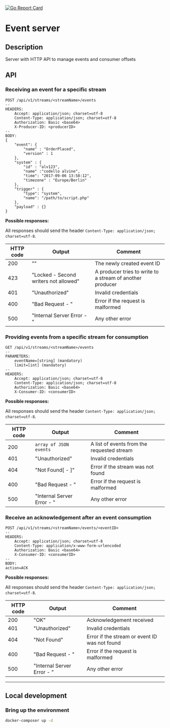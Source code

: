 [![Go Report Card](https://goreportcard.com/badge/bitbucket.org/pbisse/eventserver)](https://goreportcard.com/report/bitbucket.org/pbisse/eventserver)

# Event server

## Description

Server with HTTP API to manage events and consumer offsets

## API

### Receiving an event for a specific stream

```http
POST /api/v1/streams/<streamName>/events
--
HEADERS:
	Accept: application/json; charset=utf-8
	Content-Type: application/json; charset=utf-8
	Authorization: Basic <base64>
	X-Producer-ID: <producerID>
--
BODY:
{
	"event": {
		"name" : "OrderPlaced",
		"version" : 1
	},
	"system" : {
		"id" : "alv123",
		"name" :"codello alvine",
		"time": "2017-09-06 13:58:12",
		"timezone" : "Europe/Berlin"		
	},	
	"trigger" : {
		"type": "system",
		"name": "/path/to/script.php"
	},
	"payload" : {} 
}
```

**Possible responses:**

All responses should send the header `Content-Type: application/json; charset=utf-8`.

| HTTP code | Output                                | Comment                                                   |
|-----------|---------------------------------------|-----------------------------------------------------------|
| 200       | "<eventID>"                           | The newly created event ID                                |
| 423       | "Locked - Second writers not allowed" | A producer tries to write to a stream of another producer |
| 401       | "Unauthorized"                        | Invalid credentials                                       |
| 400       | "Bad Request - <error>"               | Error if the request is malformed                         | 
| 500       | "Internal Server Error - <error>"     | Any other error                                           | 

### Providing events from a specific stream for consumption

```http
GET /api/v1/streams/<streamName>/events
--
PARAMETERS:
	eventName=[string] (mandatory)
	limit=[int] (mandatory)
--
HEADERS:
	Accept: application/json; charset=utf-8
	Content-Type: application/json; charset=utf-8
	Authorization: Basic <base64>
	X-Consumer-ID: <consumerID>
```

**Possible responses:**

All responses should send the header `Content-Type: application/json; charset=utf-8`.

| HTTP code | Output                                | Comment                                    |
|-----------|---------------------------------------|--------------------------------------------|
| 200       | `array of JSON events`                | A list of events from the requested stream |
| 401       | "Unauthorized"                        | Invalid credentials                        |
| 404       | "Not Found[ - <message>]"             | Error if the stream was not found          |
| 400       | "Bad Request - <error>"               | Error if the request is malformed          | 
| 500       | "Internal Server Error - <error>"     | Any other error                            |

### Receive an acknowledgement after an event consumption

```http
POST /api/v1/streams/<streamName>/events/<eventID>
--
HEADERS:
	Accept: application/json; charset=utf-8
	Content-Type: application/x-www-form-urlencoded
	Authorization: Basic <base64>
	X-Consumer-ID: <consumerID>
--
BODY:
action=ACK
```

**Possible responses:**

All responses should send the header `Content-Type: application/json; charset=utf-8`.

| HTTP code | Output                                | Comment                                       |
|-----------|---------------------------------------|-----------------------------------------------|
| 200       | "OK"                                  | Acknowledgement received                      |
| 401       | "Unauthorized"                        | Invalid credentials                           |
| 404       | "Not Found"                           | Error if the stream or event ID was not found |
| 400       | "Bad Request - <error>"               | Error if the request is malformed             | 
| 500       | "Internal Server Error - <error>"     | Any other error                               |

---

## Local development

### Bring up the environment

```bash
docker-composer up -d
```
